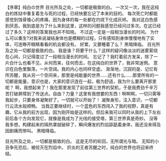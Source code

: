 【序章】纯白の世界
目光所及之处，一切都是极致的白。
一次又一次，我在这纯白的炼狱中重复着生与死的过程，已经快要忘记了本来的目的。
每次死亡时都能感觉到蚀骨锥心的疼痛，因为身体的每一处都在灼烧下化成灰烬。
我对这白色感到厌恶。我到底是为了什么来到这里，这样的问题我感觉已经问过多次。在这已经过了多久？这样的答案我也并不知晓。
不过这一定是一段相当漫长的时间。
为什么可以重生?对我来说凝结身体也是模糊的过程，只有感知到身体慢慢地有了实体，可连睁开眼睛看看的机会都没有。
好累，又要睡着了么？
黑暗降临。
目光所及之处一切都是极致的白。
我是谁？将要干什么？这样的疑问像淡淡的迷雾萦绕在心间，只记得度过了一段相当漫长的时间。
忘记了？我盯着前方发呆，除了一片白什么也看不见，从何而来，往何而去，在这纯白的世界了，我非常迷惘。
意识在白色里飘荡，一片空阔。我的内心也同样空虚。
渐渐地，沉寂的是、记忆有所苏醒，我从另一个空间来，那里是纯能量的世界……还有什么……那里所有的一切都是能量，意识也是，大家的意识连在一起，极为舒适，我为什么要离开那里呢？
啊，我想起来了！我在那里发现了前往第三世界的契机，于是我费劲千辛万苦打破屏障到了传送点。自由？力量？这里有我想要的东西！啊啊啊，一切只需等我起步，只要身体凝聚好了，一切就可以开始了！
凝聚身形，注入意识，一切都行云流水般顺畅。
当我正要继续时，一个蓝色的东西闯入了我的视野，真是有趣，它从我的前方出现，因为刚开始是这样的。但后来我可以同时从我的上下左右前后各个方向发现它，就像是我成为了光线的接受塔，第三世界真是奇妙。
没等我多想，构建起来的隔热罩就破碎了，瞬间爆发的烈焰舔舐着身体，我还没来得及因剧痛而惨叫。
黑暗降临。

目光所及之处，一切都是极致的白。
这是无尽的轮回，无所谓光与暗。
无知的小丑争先恐后，被绞灭在烈焰中。
炽炎的王者苏醒之时，纯白的世界也将迎来终结。
